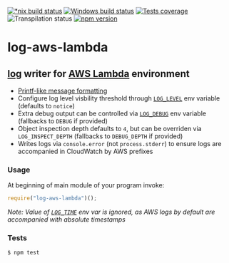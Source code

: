 [![*nix build status][nix-build-image]][nix-build-url]
[![Windows build status][win-build-image]][win-build-url]
[![Tests coverage][cov-image]][cov-url]
![Transpilation status][transpilation-image]
[![npm version][npm-image]][npm-url]

# log-aws-lambda

## [log](https://github.com/medikoo/log/) writer for [AWS Lambda](https://aws.amazon.com/lambda/) environment

-   [Printf-like message formatting](https://github.com/medikoo/log#output-message-formatting)
-   Configure log level visbility threshold through [`LOG_LEVEL`](https://github.com/medikoo/log#log_level) env variable (defaults to `notice`)
-   Extra debug output can be controlled via [`LOG_DEBUG`](https://github.com/medikoo/log#log_debug) env variable (fallbacks to `DEBUG` if provided)
-   Object inspection depth defaults to `4`, but can be overriden via `LOG_INSPECT_DEPTH` (fallbacks to `DEBUG_DEPTH` if provided)
-   Writes logs via `console.error` (not `process.stderr`) to ensure logs are accompanied in CloudWatch by AWS prefixes

### Usage

At beginning of main module of your program invoke:

```javascript
require("log-aws-lambda")();
```

_Note: Value of [`LOG_TIME`](https://github.com/medikoo/log/#log_time) env var is ignored, as AWS logs by default are accompanied with absolute timestamps_

### Tests

    $ npm test

[nix-build-image]: https://semaphoreci.com/api/v1/medikoo-org/log-aws-lambda/branches/master/shields_badge.svg
[nix-build-url]: https://semaphoreci.com/medikoo-org/log-aws-lambda
[win-build-image]: https://ci.appveyor.com/api/projects/status/fuyxafy6dvhi11s9?svg=true
[win-build-url]: https://ci.appveyor.com/project/medikoo/log-aws-lambda
[cov-image]: https://img.shields.io/codecov/c/github/medikoo/log-aws-lambda.svg
[cov-url]: https://codecov.io/gh/medikoo/log-aws-lambda
[transpilation-image]: https://img.shields.io/badge/transpilation-free-brightgreen.svg
[npm-image]: https://img.shields.io/npm/v/log-aws-lambda.svg
[npm-url]: https://www.npmjs.com/package/log-aws-lambda
